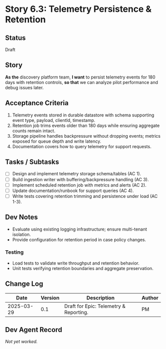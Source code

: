 # Story 6.3: Telemetry Persistence & Retention

## Status
Draft

## Story
**As the** discovery platform team,
**I want** to persist telemetry events for 180 days with retention controls,
**so that** we can analyze pilot performance and debug issues later.

## Acceptance Criteria
1. Telemetry events stored in durable datastore with schema supporting event type, payload, clientId, timestamp.
2. Retention job trims events older than 180 days while ensuring aggregate counts remain intact.
3. Storage pipeline handles backpressure without dropping events; metrics exposed for queue depth and write latency.
4. Documentation covers how to query telemetry for support requests.

## Tasks / Subtasks
- [ ] Design and implement telemetry storage schema/tables (AC 1).
- [ ] Build ingestion writer with buffering/backpressure handling (AC 3).
- [ ] Implement scheduled retention job with metrics and alerts (AC 2).
- [ ] Update documentation/runbook for support queries (AC 4).
- [ ] Write tests covering retention trimming and persistence under load (AC 1-3).

## Dev Notes
- Evaluate using existing logging infrastructure; ensure multi-tenant isolation.
- Provide configuration for retention period in case policy changes.

### Testing
- Load tests to validate write throughput and retention behavior.
- Unit tests verifying retention boundaries and aggregate preservation.

## Change Log
| Date | Version | Description | Author |
|------|---------|-------------|--------|
| 2025-03-29 | 0.1 | Draft for Epic: Telemetry & Reporting. | PM |

## Dev Agent Record
_Not yet worked._
